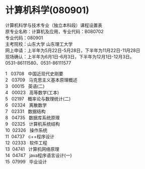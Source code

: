 
# 计算机科学(080901)
计算机科学与技术专业（独立本科段）课程设置表  
原专业名称：计算机及应用，专业代码：B080702   
专业代码：080901   
主考院校：山东大学 山东理工大学  
网上申请：上半年为5月22日-5月28日，下半年为11月22日-11月28日  
现场确认：上半年为6月1日-6月3日，下半年为12月1日-12月3日。  
0531-86111580、0531-86111577  


1   03708   中国近现代史刚要  
2   03709   马克思主义基本原理概述  
3   00015   英语(二)  
4   00023   高等数学(工本)  
5   02197   概率论与数理统计(二)  
6   02324   离散数学  
7   02331   数据结构  
8   04735   数据库系统原理  
9   02325   计算机系统结构  
10  02326   操作系统  
11  04737   c++程序设计  
12  02333   软件工程  
13  04741   计算机网络原理  
14  04747   java程序语言设计(一)  
15  07999   毕业设计  